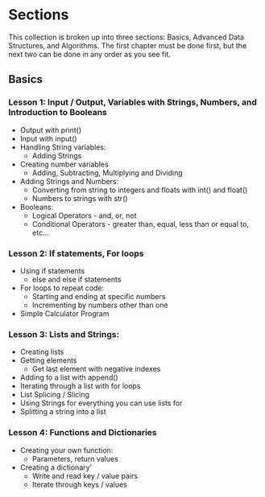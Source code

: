 # Sections

This collection is broken up into three sections: Basics, Advanced Data Structures, and Algorithms. The first chapter must be done first, but the next two can  be done in any order as you see fit. 

## Basics

### Lesson 1: Input / Output, Variables with Strings, Numbers, and Introduction to Booleans
* Output with print()
* Input with input()
* Handling String variables:
	* Adding Strings
* Creating number variables
	* Adding, Subtracting, Multiplying and Dividing
* Adding Strings and Numbers:
	* Converting from string to integers and floats with int() and float()
	* Numbers to strings with str()
* Booleans:
	* Logical Operators - and, or, not
	* Conditional Operators - greater than, equal, less than or equal to, etc...

### Lesson 2: If statements, For loops
* Using if statements
	* else and else if statements
* For loops to repeat code:
	* Starting and ending at specific numbers
	* Incrementing by numbers other than one
* Simple Calculator Program

### Lesson 3: Lists and Strings:
* Creating lists
* Getting elements
	* Get last element with negative indexes
* Adding to a list with append()
* Iterating through a list with for loops
* List Splicing / Slicing
* Using Strings for everything you can use lists for
* Splitting a string into a list

### Lesson 4: Functions and Dictionaries
* Creating your own function:
	* Parameters, return values
* Creating a dictionary'
	* Write and read key / value pairs
	* Iterate through keys / values
